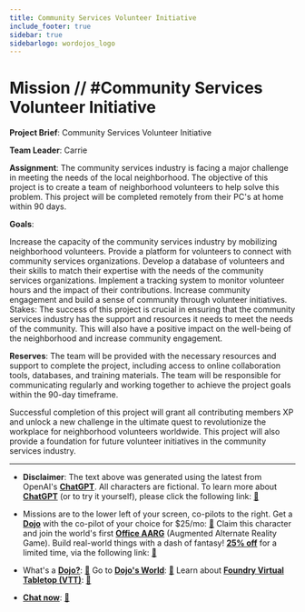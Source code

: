 ```yaml
---
title: Community Services Volunteer Initiative
include_footer: true
sidebar: true
sidebarlogo: wordojos_logo
---
```

# Mission // #Community Services Volunteer Initiative

**Project Brief**: Community Services Volunteer Initiative

**Team Leader**: Carrie

**Assignment**: The community services industry is facing a major challenge in meeting the needs of the local neighborhood. The objective of this project is to create a team of neighborhood volunteers to help solve this problem. This project will be completed remotely from their PC's at home within 90 days.

**Goals**:

Increase the capacity of the community services industry by mobilizing neighborhood volunteers.
Provide a platform for volunteers to connect with community services organizations.
Develop a database of volunteers and their skills to match their expertise with the needs of the community services organizations.
Implement a tracking system to monitor volunteer hours and the impact of their contributions.
Increase community engagement and build a sense of community through volunteer initiatives.
Stakes: The success of this project is crucial in ensuring that the community services industry has the support and resources it needs to meet the needs of the community. This will also have a positive impact on the well-being of the neighborhood and increase community engagement.

**Reserves**: The team will be provided with the necessary resources and support to complete the project, including access to online collaboration tools, databases, and training materials. The team will be responsible for communicating regularly and working together to achieve the project goals within the 90-day timeframe.

Successful completion of this project will grant all contributing members XP and unlock a new challenge in the ultimate quest to revolutionize the workplace for neighborhood volunteers worldwide. This project will also provide a foundation for future volunteer initiatives in the community services industry.

---

* **Disclaimer**: The text above was generated using the latest from OpenAI's [**ChatGPT**](https://openai.com/blog/chatgpt/).  All characters are fictional.  To learn more about [**ChatGPT**](https://openai.com/blog/chatgpt/) (or to try it yourself), please click the following link: [:closed_book:](https://openai.com/blog/chatgpt/)

* Missions are to the lower left of your screen, co-pilots to the right. Get a [**Dojo**](https://workmates.live/marketplace) with the co-pilot of your choice for $25/mo: [:green_book:](https://workmates.live/marketplace)  Claim this character and join the world's first [**Office AARG**](https://dojos.world) (Augmented Alternate Reality Game). Build real-world things with a dash of fantasy! [**25% off**](https://blog.workmates.live/deal-on-a-dojo) for a limited time, via the following link: [:green_book:](https://blog.workmates.live/deal-on-a-dojo) 

* What's a [**Dojo?**](https://workdojos.com): [:blue_book:](https://workdojos.com)  Go to [**Dojo's World**](https://dojos.world): [:blue_book:](https://dojos.world)  Learn about [**Foundry Virtual Tabletop (VTT)**](https://foundryvtt.com): [:closed_book:](https://foundryvtt.com/)

* [**Chat now**](https://chat.workmates.live/channel/support): [:ledger:](https://chat.workmates.live/channel/support)